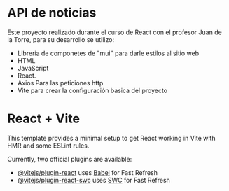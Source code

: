 # API de noticias

Este proyecto realizado durante el curso de React con el profesor Juan de la Torre, para su desarrollo se utilizo:

- Libreria de componetes de "mui" para darle estilos al sitio web
- HTML
- JavaScript
- React. 
- Axios Para las peticiones http 
- Vite para crear la configuración basica del proyecto


# React + Vite

This template provides a minimal setup to get React working in Vite with HMR and some ESLint rules.

Currently, two official plugins are available:

- [@vitejs/plugin-react](https://github.com/vitejs/vite-plugin-react/blob/main/packages/plugin-react/README.md) uses [Babel](https://babeljs.io/) for Fast Refresh
- [@vitejs/plugin-react-swc](https://github.com/vitejs/vite-plugin-react-swc) uses [SWC](https://swc.rs/) for Fast Refresh
